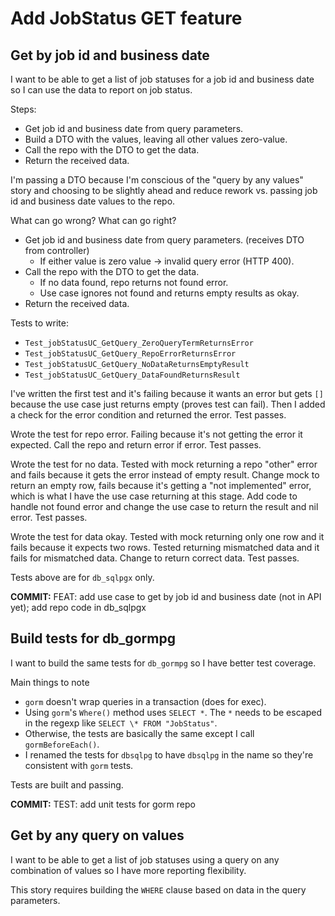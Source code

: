 # Add JobStatus GET feature

## Get by job id and business date

I want to be able to get a list of job statuses for a job id and business date so I can use the data to report on job status.

Steps:

* Get job id and business date from query parameters.
* Build a DTO with the values, leaving all other values zero-value.
* Call the repo with the DTO to get the data.
* Return the received data.

I'm passing a DTO because I'm conscious of the "query by any values" story and choosing to be slightly ahead and reduce rework vs. passing job id and business date values to the repo.

What can go wrong? What can go right?

* Get job id and business date from query parameters. (receives DTO from controller)
  * If either value is zero value -> invalid query error (HTTP 400).
* Call the repo with the DTO to get the data.
  * If no data found, repo returns not found error.
  * Use case ignores not found and returns empty results as okay.
* Return the received data.

Tests to write:

* `Test_jobStatusUC_GetQuery_ZeroQueryTermReturnsError`
* `Test_jobStatusUC_GetQuery_RepoErrorReturnsError`
* `Test_jobStatusUC_GetQuery_NoDataReturnsEmptyResult`
* `Test_jobStatusUC_GetQuery_DataFoundReturnsResult`

I've written the first test and it's failing because it wants an error but gets `[]` because the use case just returns empty (proves test can fail). Then I added a check for the error condition and returned the error. Test passes.

Wrote the test for repo error. Failing because it's not getting the error it expected. Call the repo and return error if error. Test passes.

Wrote the test for no data. Tested with mock returning a repo "other" error and fails because it gets the error instead of empty result. Change mock to return an empty row, fails because it's getting a "not implemented" error, which is what I have the use case returning at this stage. Add code to handle not found error and change the use case to return the result and nil error. Test passes.

Wrote the test for data okay. Tested with mock returning only one row and it fails because it expects two rows. Tested returning mismatched data and it fails for mismatched data. Change to return correct data. Test passes.

Tests above are for `db_sqlpgx` only.

**COMMIT:** FEAT: add use case to get by job id and business date (not in API yet); add repo code in db_sqlpgx

## Build tests for db_gormpg

I want to build the same tests for `db_gormpg` so I have better test coverage.

Main things to note

* `gorm` doesn't wrap queries in a transaction (does for exec).
* Using `gorm`'s `Where()` method uses `SELECT *`. The `*` needs to be escaped in the regexp like `SELECT \* FROM "JobStatus"`.
* Otherwise, the tests are basically the same except I call `gormBeforeEach()`.
* I renamed the tests for `dbsqlpg` to have `dbsqlpg` in the name so they're consistent with `gorm` tests.

Tests are built and passing.

**COMMIT:** TEST: add unit tests for gorm repo

## Get by any query on values

I want to be able to get a list of job statuses using a query on any combination of values so I have more reporting flexibility.

This story requires building the `WHERE` clause based on data in the query parameters.
